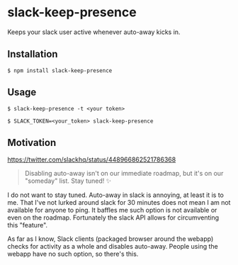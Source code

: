# slack-keep-presence

Keeps your slack user active whenever auto-away kicks in.

## Installation

```
$ npm install slack-keep-presence
```

## Usage

```
$ slack-keep-presence -t <your token>
```
```
$ SLACK_TOKEN=<your_token> slack-keep-presence
```

## Motivation

https://twitter.com/slackhq/status/448966862521786368
> Disabling auto-away isn't on our immediate roadmap, but it's on our "someday"
list. Stay tuned! ✨

I do not want to stay tuned. Auto-away in slack is annoying, at least it is to
me. That I've not lurked around slack for 30 minutes does not mean I am not
available for anyone to ping. It baffles me such option is not available or
even on the roadmap. Fortunately the slack API allows for circumventing this
"feature".

As far as I know, Slack clients (packaged browser around the webapp) checks
for activity as a whole and disables auto-away. People using the webapp have
no such option, so there's this.
